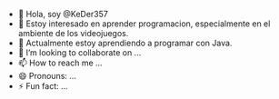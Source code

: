 - 👋 Hola, soy @KeDer357
- 👀 Estoy interesado en aprender programacion, especialmente en el ambiente de los videojuegos.
- 🌱 Actualmente estoy aprendiendo a programar con Java.
- 💞️ I’m looking to collaborate on ...
- 📫 How to reach me ...
- 😄 Pronouns: ...
- ⚡ Fun fact: ...

<!---
KeDer357/KeDer357 is a ✨ special ✨ repository because its `README.md` (this file) appears on your GitHub profile.
You can click the Preview link to take a look at your changes.
--->

